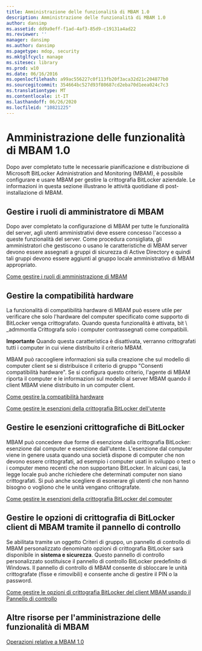 ```yaml
---
title: Amministrazione delle funzionalità di MBAM 1.0
description: Amministrazione delle funzionalità di MBAM 1.0
author: dansimp
ms.assetid: dd9a9eff-f1ad-4af3-85d9-c19131a4ad22
ms.reviewer: ''
manager: dansimp
ms.author: dansimp
ms.pagetype: mdop, security
ms.mktglfcycl: manage
ms.sitesec: library
ms.prod: w10
ms.date: 06/16/2016
ms.openlocfilehash: a99ac556227c0f113fb20f3aca32d21c204877b0
ms.sourcegitcommit: 354664bc527d93f80687cd2eba70d1eea024c7c3
ms.translationtype: MT
ms.contentlocale: it-IT
ms.lasthandoff: 06/26/2020
ms.locfileid: "10821225"
---
```

# Amministrazione delle funzionalità di MBAM 1.0


Dopo aver completato tutte le necessarie pianificazione e distribuzione di Microsoft BitLocker Administration and Monitoring (MBAM), è possibile configurare e usare MBAM per gestire la crittografia BitLocker aziendale. Le informazioni in questa sezione illustrano le attività quotidiane di post-installazione di MBAM.

## Gestire i ruoli di amministratore di MBAM


Dopo aver completato la configurazione di MBAM per tutte le funzionalità del server, agli utenti amministrativi deve essere concesso l'accesso a queste funzionalità del server. Come procedura consigliata, gli amministratori che gestiscono o usano le caratteristiche di MBAM server devono essere assegnati a gruppi di sicurezza di Active Directory e quindi tali gruppi devono essere aggiunti al gruppo locale amministrativo di MBAM appropriato.

[Come gestire i ruoli di amministrazione di MBAM](how-to-manage-mbam-administrator-roles-mbam-1.md)

## Gestire la compatibilità hardware


La funzionalità di compatibilità hardware di MBAM può essere utile per verificare che solo l'hardware del computer specificato come supporto di BitLocker venga crittografato. Quando questa funzionalità è attivata, bit \ _admmontla Crittografa solo i computer contrassegnati come compatibili.

**Importante**  Quando questa caratteristica è disattivata, verranno crittografati tutti i computer in cui viene distribuito il criterio MBAM.

 

MBAM può raccogliere informazioni sia sulla creazione che sul modello di computer client se si distribuisce il criterio di gruppo "Consenti compatibilità hardware". Se si configura questo criterio, l'agente di MBAM riporta il computer e le informazioni sul modello al server MBAM quando il client MBAM viene distribuito in un computer client.

[Come gestire la compatibilità hardware](how-to-manage-hardware-compatibility-mbam-1.md)

[Come gestire le esenzioni della crittografia BitLocker dell'utente](how-to-manage-user-bitlocker-encryption-exemptions-mbam-1.md)

## Gestire le esenzioni crittografiche di BitLocker


MBAM può concedere due forme di esenzione dalla crittografia BitLocker: esenzione dal computer e esenzione dall'utente. L'esenzione dal computer viene in genere usata quando una società dispone di computer che non devono essere crittografati, ad esempio i computer usati in sviluppo o test o i computer meno recenti che non supportano BitLocker. In alcuni casi, la legge locale può anche richiedere che determinati computer non siano crittografati. Si può anche scegliere di esonerare gli utenti che non hanno bisogno o vogliono che le unità vengano crittografate.

[Come gestire le esenzioni della crittografia BitLocker del computer](how-to-manage-computer-bitlocker-encryption-exemptions.md)

## Gestire le opzioni di crittografia di BitLocker client di MBAM tramite il pannello di controllo


Se abilitata tramite un oggetto Criteri di gruppo, un pannello di controllo di MBAM personalizzato denominato opzioni di crittografia BitLocker sarà disponibile in **sistema e sicurezza**. Questo pannello di controllo personalizzato sostituisce il pannello di controllo BitLocker predefinito di Windows. Il pannello di controllo di MBAM consente di sbloccare le unità crittografate (fisse e rimovibili) e consente anche di gestire il PIN o la password.

[Come gestire le opzioni di crittografia BitLocker del client MBAM usando il Pannello di controllo](how-to-manage-mbam-client-bitlocker-encryption-options-by-using-the-control-panel-mbam-1.md)

## Altre risorse per l'amministrazione delle funzionalità di MBAM


[Operazioni relative a MBAM 1.0](operations-for-mbam-10.md)

 

 





